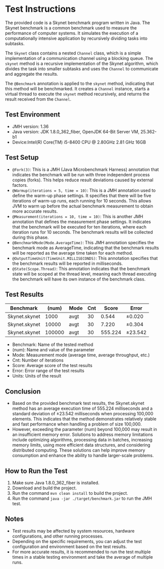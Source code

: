 # Test Instructions

The provided code is a Skynet benchmark program written in Java. The Skynet benchmark is a common benchmark used to measure the performance of computer systems. It simulates the execution of a computationally intensive application by recursively dividing tasks into subtasks.

The `Skynet` class contains a nested `Channel` class, which is a simple implementation of a communication channel using a blocking queue. The `skynet` method is a recursive implementation of the Skynet algorithm, which divides the task into smaller subtasks and uses the `Channel` to communicate and aggregate the results.

The `@Benchmark` annotation is applied to the `skynet` method, indicating that this method will be benchmarked. It creates a `Channel` instance, starts a virtual thread to execute the `skynet` method recursively, and returns the result received from the `Channel`.

## Test Environment

- JMH version: 1.36
- Java version: JDK 1.8.0_362_fiber, OpenJDK 64-Bit Server VM, 25.362-b1
- Device:Intel(R) Core(TM) i5-8400 CPU @ 2.80GHz   2.81 GHz 16GB

## Test Setup

- `@Fork(3)`: This is a JMH (Java Microbenchmark Harness) annotation that indicates the benchmark will be run with three independent process copies (forks). This helps reduce result deviations caused by external factors.
- `@Warmup(iterations = 5, time = 10)`: This is a JMH annotation used to define the warm-up phase settings. It specifies that there will be five iterations of warm-up runs, each running for 10 seconds. This allows JVM to warm up before the actual benchmark measurement to obtain more accurate results.
- `@Measurement(iterations = 10, time = 10)`: This is another JMH annotation that defines the measurement phase settings. It indicates that the benchmark will be executed for ten iterations, where each iteration runs for 10 seconds. The benchmark results will be collected during this phase.
- `@BenchmarkMode(Mode.AverageTime)`: This JMH annotation specifies the benchmark mode as AverageTime, indicating that the benchmark results will be reported as the average time taken for each method.
- `@OutputTimeUnit(TimeUnit.MILLISECONDS)`: This annotation specifies that the benchmark results will be reported in milliseconds.
- `@State(Scope.Thread)`: This annotation indicates that the benchmark state will be scoped at the thread level, meaning each thread executing the benchmark will have its own instance of the benchmark class.

## Test Results

| Benchmark     | (num)  | Mode | Cnt  | Score   | Error   |
| ------------- | ------ | ---- | ---- | ------- | ------- |
| Skynet.skynet | 1000   | avgt | 30   | 0.544   | ±0.020  |
| Skynet.skynet | 10000  | avgt | 30   | 7.220   | ±0.304  |
| Skynet.skynet | 100000 | avgt | 30   | 555.224 | ±23.542 |

- Benchmark: Name of the tested method
- (num): Name and value of the parameter
- Mode: Measurement mode (average time, average throughput, etc.)
- Cnt: Number of iterations
- Score: Average score of the test results
- Error: Error range of the test results
- Units: Units of the result

## Conclusion

- Based on the provided benchmark test results, the Skynet.skynet method has an average execution time of 555.224 milliseconds and a standard deviation of ±23.542 milliseconds when processing 100,000 elements. This indicates that the method demonstrates relatively stable and fast performance when handling a problem of size 100,000.
- However, exceeding the parameter (num) beyond 100,000 may result in an insufficient memory error. Solutions to address memory limitations include optimizing algorithms, processing data in batches, increasing memory limits, using more efficient data structures, and considering distributed computing. These solutions can help improve memory consumption and enhance the ability to handle larger-scale problems.

## How to Run the Test

1. Make sure Java 1.8.0_362_fiber  is installed.
1. Download and build the project.
1. Run the command `mvn clean install` to build the project.
1. Run the command `java -jar ./target/benchmark.jar` to run the JMH test.

## Notes

- Test results may be affected by system resources, hardware configurations, and other running processes.
- Depending on the specific requirements, you can adjust the test configuration and environment based on the test results.
- For more accurate results, it is recommended to run the test multiple times in a stable testing environment and take the average of multiple runs.
